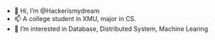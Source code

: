 - 👋 Hi, I’m @Hackerismydream
- 📫 A college student in XMU, major in CS.
- 👀 I’m interested in Database, Distributed System, Machine Learing


<!---
Hackerismydream/Hackerismydream is a ✨ special ✨ repository because its `README.md` (this file) appears on your GitHub profile.
You can click the Preview link to take a look at your changes.
--->
